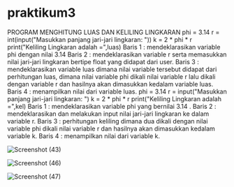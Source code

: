# praktikum3
PROGRAM MENGHITUNG LUAS DAN KELILING LINGKARAN
phi = 3.14 r = int(input("Masukkan panjang jari-jari lingkaran: "))
k = 2 * phi * r 
print("Keliling Lingkaran adalah =",luas)
Baris 1 : mendeklarasikan variable phi dengan nilai 3.14 
Baris 2 : mendeklarasikan variable r serta memasukkan nilai jari-jari lingkaran bertipe float yang didapat dari user.
Baris 3 : mendeklarasikan variable luas dimana nilai variable tersebut didapat dari perhitungan luas, dimana nilai variable phi dikali nilai variable r lalu dikali dengan variable r dan hasilnya akan dimasukkan kedalam variable luas.
Baris 4 : menampilkan nilai dari variable luas.
phi = 3.14 r = input("Masukkan panjang jari-jari lingkaran: ") k = 2 * phi * r print("Keliling Lingkaran adalah =",kel)
Baris 1 : mendeklarasikan variable phi yang bernilai 3.14 . Baris 2 : mendeklarasikan dan melakukan input nilai jari-jari lingkaran ke dalam variable r. Baris 3 : perhitungan keliling dimana dua dikali dengan nilai variable phi dikali nilai variable r dan hasilnya akan dimasukkan kedalam variable k. Baris 4 : menampilkan nilai dari variable k.

![Screenshot (43)](https://user-images.githubusercontent.com/115615983/199382444-74b28057-5013-40b4-b75c-8d41e69f125d.png)

![Screenshot (46)](https://user-images.githubusercontent.com/115615983/199382469-ee0fc822-2d64-4d5f-ad59-708a6767b7fd.png)

![Screenshot (47)](https://user-images.githubusercontent.com/115615983/199383192-b349f8e1-eb23-4670-a9ba-10e980373355.png)

